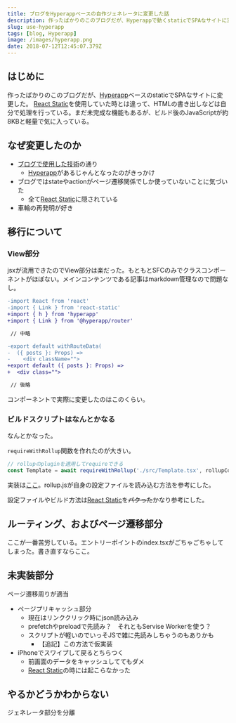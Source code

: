 ```yaml
---
title: ブログをHyperappベースの自作ジェネレータに変更した話
description: 作ったばかりのこのブログだが、Hyperappで動くstaticでSPAなサイトに変更した。React Staticを使用していた時とは違って、HTMLの書き出しなどは自分で処理を行っている。まだ未完成な機能もあるが、ビルド後のJavaScriptが約8KBと軽量で気に入っている。
slug: use-hyperapp
tags: [blog, Hyperapp]
image: /images/hyperapp.png
date: 2018-07-12T12:45:07.379Z
---
```


## はじめに

作ったばかりのこのブログだが、[Hyperapp][hyperapp]ベースのstaticでSPAなサイトに変更した。
[React Static][react-static]を使用していた時とは違って、HTMLの書き出しなどは自分で処理を行っている。まだ未完成な機能もあるが、ビルド後のJavaScriptが約8KBと軽量で気に入っている。


## なぜ変更したのか

- [ブログで使用した技術][use-technology]の通り
  - [Hyperapp][hyperapp]があるじゃんとなったのがきっかけ
- ブログではstateやactionがページ遷移関係でしか使っていないことに気づいた
  - 全て[React Static][react-static]に隠されている
- 車輪の再発明が好き

## 移行について

### View部分

jsxが流用できたのでView部分は楽だった。もともとSFCのみでクラスコンポーネントがほぼない。メインコンテンツである記事はmarkdown管理なので問題なし。

```diff
-import React from 'react'
-import { Link } from 'react-static'
+import { h } from 'hyperapp'
+import { Link } from '@hyperapp/router'

 // 中略

-export default withRouteData(
-  ({ posts }: Props) =>
-    <div className="">
+export default ({ posts }: Props) =>
+  <div class="">

 // 後略
```

コンポーネントで実際に変更したのはこのくらい。

### ビルドスクリプトはなんとかなる

なんとかなった。

`requireWithRollup`関数を作れたのが大きい。

```js
// rollupのpluginを適用してrequireできる
const Template = await requireWithRollup('./src/Template.tsx', rollupConfig)
```

実装は[ここ][requireWithRollup]。rollup.jsが自身の設定ファイルを読み込む方法を参考にした。

設定ファイルやビルド方法は[React Static][react-static]を<s>パクった</s>かなり参考にした。


## ルーティング、およびページ遷移部分

ここが一番苦労している。エントリーポイントのindex.tsxがごちゃごちゃしてしまった。書き直すならここ。


## 未実装部分

ページ遷移周りが適当

- ページプリキャッシュ部分
  - 現在はリンククリック時にjson読み込み
  - prefetchやpreloadで先読み？　それともServise Workerを使う？
  - スクリプトが軽いのでいっそJSで雑に先読みしちゃうのもありかも
    - 【追記】この方法で仮実装
- iPhoneでスワイプして戻るとちらつく
  - 前画面のデータをキャッシュしててもダメ
  - [React Static][react-static]の時には起こらなかった


## やるかどうかわからない

ジェネレータ部分を分離


[use-technology]: /blog/use-technology/

[requireWithRollup]: https://github.com/iMasanari/imasanari.github.io/blob/9ab02e264623038b6d296fa0b0a6171be93907ee/scripts/requireWithRollup.js

[react-static]: https://github.com/nozzle/react-static
[react]: https://github.com/facebook/react
[preact]: https://github.com/developit/preact
[hyperapp]: https://github.com/hyperapp/hyperapp
